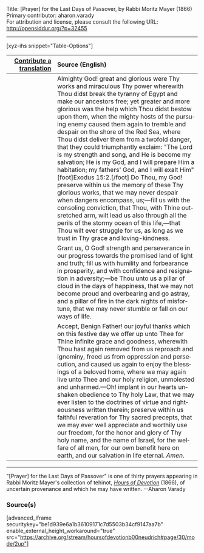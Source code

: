 <html>
<head></head>
<body>
Title: [Prayer] for the Last Days of Passover, by Rabbi Moritz Mayer (1866)<br />
Primary contributor: aharon.varady<br />
For attribution and license, please consult the following URL: <a href="http://opensiddur.org/?p=32455">http://opensiddur.org/?p=32455</a>
<p />
<hr />

[xyz-ihs snippet="Table-Options"]<table style="margin-left: auto; margin-right: auto;" class="draggable">
<thead><tr><th id="x" style="text-align: right;"><a href="/translate/" target="_blank" rel="noopener">Contribute a translation</a></th><th style="text-align: left;">Source (English)</th></tr></thead>
<tbody>
<tr><td style="vertical-align:top;" width="25%">
<div class="liturgy" lang="he">

</span></div></td>
 
<td style="vertical-align:top;">
<div class="english" lang="en">
Almighty God! great and glorious were Thy works and miraculous Thy power wherewith Thou didst break the tyranny of Egypt and make our ancestors free; yet greater and more glorious was the help which Thou didst bestow upon them, when the mighty hosts of the pursuing enemy caused them again to tremble and despair on the shore of the Red Sea, where Thou didst deliver them from a twofold danger, that they could triumphantly exclaim: "The Lord is my strength and song, and He is become my salvation; He is my God, and I will prepare Him a habitation; my fathers' God, and I will exalt Him"[foot]Exodus 15:2.[/foot] Do Thou, my God! preserve within us the memory of these Thy glorious works, that we may never despair when dangers encompass, us;—fill us with the consoling conviction, that Thou, with Thine outsretched arm, wilt lead us also through all the perils of the stormy ocean of this life,—that Thou wilt ever struggle for us, as long as we trust in Thy grace and loving-kindness. 
</div></td></tr>


<tr><td style="vertical-align:top;">
<div class="liturgy" lang="he">

</span></div></td>
 
<td style="vertical-align:top;">
<div class="english" lang="en">
Grant us, O God! strength and perseverance in our progress towards the promised land of light and truth; fill us with humility and forbearance in prosperity, and with confidence and resignation in adversity;—be Thou unto us a pillar of cloud in the days of happiness, that we may not become proud and overbearing and go astray, and a pillar of fire in the dark nights of misfortune, that we may never stumble or fall on our ways of life. 
</div></td></tr>


<tr><td style="vertical-align:top;">
<div class="liturgy" lang="he">

</span></div></td>
 
<td style="vertical-align:top;">
<div class="english" lang="en">
Accept, Benign Father! our joyful thanks which on this festive day we offer up unto Thee for Thine infinite grace and goodness, wherewith Thou hast again removed from us reproach and ignominy, freed us from oppression and persecution, and caused us again to enjoy the blessings of a beloved home, where we may again live unto Thee and our holy religion, unmolested and unharmed.—Oh! implant in our hearts unshaken obedience to Thy holy Law, that we may ever listen to the doctrines of virtue and righteousness written therein; preserve within us faithful reveration for Thy sacred precepts, that we may ever well appreciate and worthily use our freedom, for the honor and glory of Thy holy name, and the name of Israel, for the welfare of all men, for our own benefit here on earth, and our salvation in life eternal. <em>Amen</em>. 
</div></td></tr>
</tbody></table>

<hr />

"[Prayer] for the Last Days of Passover" is one of thirty prayers appearing in Rabbi Moritz Mayer's collection of tehinot, <em><a href="/?p=3692">Hours of Devotion</a></em> (1866), of uncertain provenance and which he may have written. --Aharon Varady

<h3>Source(s)</h3>

[advanced_iframe securitykey="be1d939e6a1b36109171c7d5503b34cf9147aa7b" enable_external_height_workaround="true" src="https://archive.org/stream/hoursofdevotionb00neudrich#page/30/mode/2up"]

&nbsp;
</body>
</html>